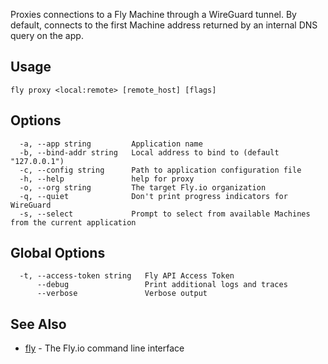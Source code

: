 Proxies connections to a Fly Machine through a WireGuard tunnel. By default,
connects to the first Machine address returned by an internal DNS query on the app.

## Usage
~~~
fly proxy <local:remote> [remote_host] [flags]
~~~

## Options

~~~
  -a, --app string         Application name
  -b, --bind-addr string   Local address to bind to (default "127.0.0.1")
  -c, --config string      Path to application configuration file
  -h, --help               help for proxy
  -o, --org string         The target Fly.io organization
  -q, --quiet              Don't print progress indicators for WireGuard
  -s, --select             Prompt to select from available Machines from the current application
~~~

## Global Options

~~~
  -t, --access-token string   Fly API Access Token
      --debug                 Print additional logs and traces
      --verbose               Verbose output
~~~

## See Also

* [fly](/docs/flyctl/fly/)	 - The Fly.io command line interface

